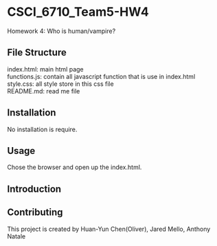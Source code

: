 # CSCI_6710_Team5-HW4
Homework 4: Who is human/vampire?

## File Structure
index.html: main html page <br>
functions.js: contain all javascript function that is use in index.html <br>
style.css: all style store in this  css file <br>
README.md: read me file <br>

## Installation
No installation is require.

## Usage
Chose the browser and open up the index.html.

## Introduction

## Contributing
This project is created by Huan-Yun Chen(Oliver), Jared Mello, Anthony Natale
